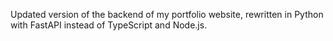 Updated version of the backend of my portfolio website, rewritten in Python with FastAPI instead of TypeScript and Node.js.